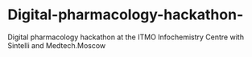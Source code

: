 # Digital-pharmacology-hackathon-
Digital pharmacology hackathon at the ITMO Infochemistry Centre with Sintelli and Medtech.Moscow
